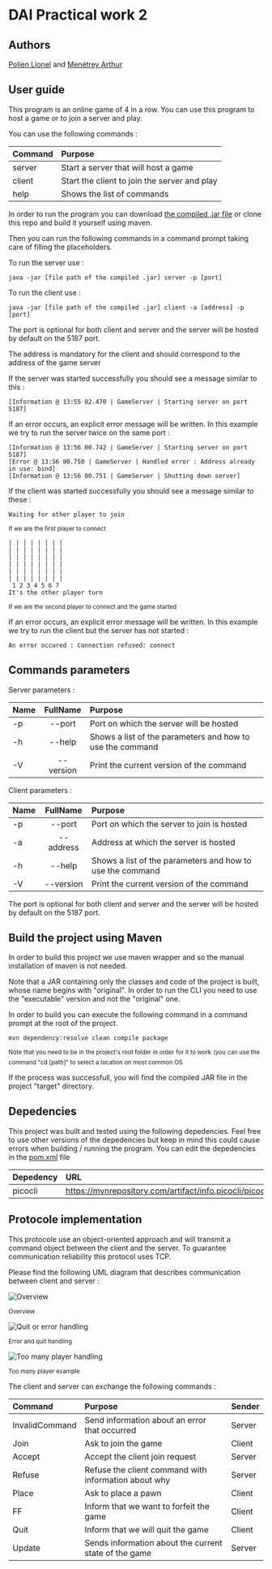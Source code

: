 # DAI Practical work 2

## Authors
[Polien Lionel](https://github.com/polionel) and [Menétrey Arthur](https://github.com/xenogix)

## User guide
This program is an online game of 4 in a row. You can use this program to host a game or to join a server and play.

You can use the following commands :

| Command | Purpose                                      |
|:--------|:---------------------------------------------|
| server  | Start a server that will host a game         |
| client  | Start the client to join the server and play |
| help    | Shows the list of commands                   |

In order to run the program you can download [the compiled .jar file](build/FourInARow_20231128_release.jar) or clone this repo and build it yourself using maven.

Then you can run the following commands in a command prompt taking care of filling the placeholders.

To run the server use :

```
java -jar [file path of the compiled .jar] server -p [port]
```

To run the client use :

```
java -jar [file path of the compiled .jar] client -a [address] -p [port]
```

The port is optional for both client and server and the server will be hosted by default on the 5187 port.

The address is mandatory for the client and should correspond to the address of the game server

If the server was started successfully you should see a message similar to this :

```
[Information @ 13:55 02.470 | GameServer | Starting server on port 5187]
```

If an error occurs, an explicit error message will be written. 
In this example we try to run the server twice on the same port :

```
[Information @ 13:56 00.742 | GameServer | Starting server on port 5187]
[Error @ 13:56 00.750 | GameServer | Handled error : Address already in use: bind]
[Information @ 13:56 00.751 | GameServer | Shutting down server]
```

If the client was started successfully you should see a message similar to these :

```
Waiting for other player to join
```

<sup>If we are the first player to connect</sup>


```
| | | | | | | |
| | | | | | | |
| | | | | | | |
| | | | | | | |
| | | | | | | |
| | | | | | | |
 1 2 3 4 5 6 7
It's the other player turn
```

<sup>If we are the second player to connect and the game started</sup>


If an error occurs, an explicit error message will be written.
In this example we try to run the client but the server has not started :

```
An error occured : Connection refused: connect
```

## Commands parameters

Server parameters :

| Name |   FullName    | Purpose                                                   |
|:-----|:-------------:|:----------------------------------------------------------|
| -p   |    --port     | Port on which the server will be hosted                   |
| -h   |    --help     | Shows a list of the parameters and how to use the command |
| -V   |   --version   | Print the current version of the command                  |


Client parameters :

| Name | FullName  | Purpose                                                   |
|:-----|:---------:|:----------------------------------------------------------|
| -p   |  --port   | Port on which the server to join is hosted                |
| -a   | --address | Address at which the server is hosted                     |
| -h   |  --help   | Shows a list of the parameters and how to use the command |
| -V   | --version | Print the current version of the command                  |

The port is optional for both client and server and the server will be hosted by default on the 5187 port.

## Build the project using Maven

In order to build this project we use maven wrapper and so the manual installation of maven is not needed.

Note that a JAR containing only the classes and code of the project is built, whose name begins with "original".
In order to run the CLI you need to use the "executable" version and not the "original" one.

In order to build you can execute the following command in a command prompt at the root of the project.

```
mvn dependency:resolve clean compile package
```

<sup>Note that you need to be in the project's root folder in order for it to work</sup>
<sup>(you can use the command "cd [path]" to select a location on most common OS</sup>

If the process was successfull, you will find the compiled JAR file in the project "target" directory.

## Depedencies

This project was built and tested using the following depedencies. Feel free to use other versions of the depedencies
but keep in mind this could cause errors when building / running the program. You can edit the depedencies in the [pom.xml](pom.xml) file

| Depedency              |   URL                                                                                      | Version |
|:-----------------------|:-------------------------------------------------------------------------------------------|:-------:|
| picocli                | https://mvnrepository.com/artifact/info.picocli/picocli                                    | 4.7.5   |


## Protocole implementation

This protocole use an object-oriented approach and will transmit a command object between the client and the server.
To guarantee communication reliability this protocol uses TCP.

Please find the following UML diagram that describes communication between client and server :

![Overview](http://www.plantuml.com/plantuml/png/SoWkIImgAStDuIe0qfd9cGM9UIKAmQb5PQb52ed52iLW5bTYSab-aK8ea6S84Yq5CP04ZM22HbnSO3a5NJkeLWK5AmMl_CmyBWWNA07H3H9tJ4vEBIZX0ciagCC8eGEh9G4vYScfs6m9BKX9B46NCKAIWV0n3LF0gGUVFGwfUId0y0G0)

<sup>Overview</sup>

![Quit or error handling](http://www.plantuml.com/plantuml/png/XP2n3W8X38RtFaL77OoHyGPphauQSmz0UXr8Ji1UyVa5WWanHYVQ_-FZJnXNjQBfla3CfoCNhLUyiJnPqAwurWaiQH2SydOeQIf35vftQ00gmzsngOW3deFpqDOCwesIduWuAbJnhs4wevLqpe2NnH9_QvdYRFMJc8wqlN_icfpYXaM2O21AmlEU5iTUyP7HzaSFZEpd_A4l)

<sup>Error and quit handling</sup>

![Too many player handling](http://www.plantuml.com/plantuml/png/SoWkIImgAStDuIe0qfd9cGM9UIKAmQb5PQb52ed52iLW5bTYSab-aK8ea6S84Yq5CP04ZM22HaY2nZ11OowkKh1E1Lqxg84ALWfU-PbvN10UI1oY0YZkc9oSMb02rc54K8SHcWvZWZgCGJg2KjE0R2ukXzIy5A3V0G00)

<sup>Too many player example</sup>

The client and server can exchange the following commands :

| Command        | Purpose                                               | Sender |
|:---------------|:------------------------------------------------------|--------|
| InvalidCommand | Send information about an error that occurred         | Server |
| Join           | Ask to join the game                                  | Client |
| Accept         | Accept the client join request                        | Server |
| Refuse         | Refuse the client command with information about why  | Server |
| Place          | Ask to place a pawn                                   | Client |
| FF             | Inform that we want to forfeit the game               | Client |
| Quit           | Inform that we will quit the game                     | Client |
| Update         | Sends information about the current state of the game | Server |